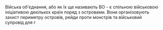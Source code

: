 Війська об'єднання, або як їх ще називають ВО - є спільною військовою ініціативою декількох країн поряд з островами. Вони організовують захист периметру островів, рейди проти монстрів та військовий супровід для г